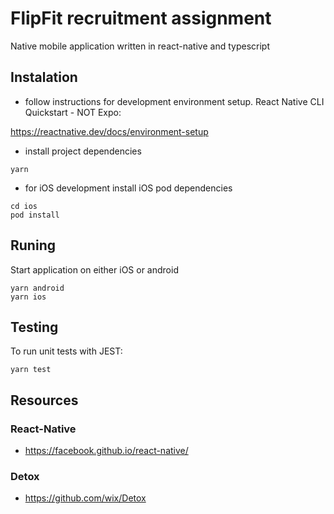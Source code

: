 # FlipFit recruitment assignment
Native mobile application written in react-native and typescript

## Instalation 
- follow instructions for development environment setup. React Native CLI Quickstart - NOT Expo: 

https://reactnative.dev/docs/environment-setup

- install project dependencies
```
yarn
```

- for iOS development install iOS pod dependencies
```
cd ios
pod install
```

## Runing
Start application on either iOS or android
```
yarn android
yarn ios
```


## Testing
To run unit tests with JEST:
```
yarn test
```


## Resources
### React-Native
- https://facebook.github.io/react-native/
### Detox
- https://github.com/wix/Detox
